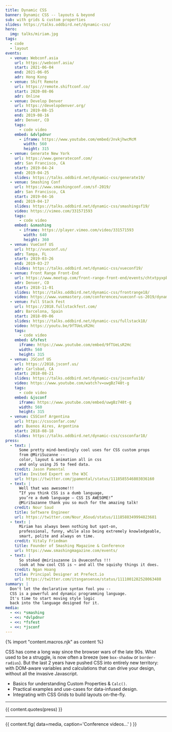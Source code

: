 ```yaml
---
title: Dynamic CSS
banner: Dynamic CSS -- layouts & beyond
sub: with grids & custom properties
slides: https://talks.oddbird.net/dynamic-css/
hero:
  img: talks/miriam.jpg
tags:
  - code
  - layout
events:
  - venue: Webconf.asia
    url: https://webconf.asia/
    start: 2021-06-04
    end: 2021-06-05
    adr: Hong Kong
  - venue: Shift Remote
    url: https://remote.shiftconf.co/
    start: 2020-08-06
    adr: Online
  - venue: Develop Denver
    url: https://developdenver.org/
    start: 2019-08-15
    end: 2019-08-16
    adr: Denver, CO
    tags:
      - code video
    embed: &dvlpdnvr
      - iframe: https://www.youtube.com/embed/JnvkjhwcMcM
        width: 560
        height: 315
  - venue: Generate New York
    url: https://www.generateconf.com/
    adr: San Francisco, CA
    start: 2019-04-24
    end: 2019-04-25
    slides: https://talks.oddbird.net/dynamic-css/generate19/
  - venue: Smashing Conf
    url: https://www.smashingconf.com/sf-2019/
    adr: San Francisco, CA
    start: 2019-04-16
    end: 2019-04-17
    slides: https://talks.oddbird.net/dynamic-css/smashingsf19/
    video: https://vimeo.com/331571593
    tags:
      - code video
    embed: &smashing
      - iframe: https://player.vimeo.com/video/331571593
        width: 640
        height: 360
  - venue: VueConf US
    url: http://vueconf.us/
    adr: Tampa, FL
    start: 2019-03-26
    end: 2019-03-27
    slides: https://talks.oddbird.net/dynamic-css/vueconf19/
  - venue: Front Range Front-End
    url: https://www.meetup.com/front-range-front-end/events/chtxtpyxpbcb/
    adr: Denver, CO
    start: 2018-11-01
    slides: https://talks.oddbird.net/dynamic-css/frontrange18/
    video: https://www.vuemastery.com/conferences/vueconf-us-2019/dynamic-css-with-vue/
  - venue: Full Stack Fest
    url: https://2018.fullstackfest.com/
    adr: Barcelona, Spain
    start: 2018-09-06
    slides: https://talks.oddbird.net/dynamic-css/fullstack18/
    video: https://youtu.be/9fTUeLsR2Hc
    tags:
      - code video
    embed: &fsfest
      iframe: https://www.youtube.com/embed/9fTUeLsR2Hc
      width: 560
      height: 315
  - venue: JSConf US
    url: https://2018.jsconf.us/
    adr: Carlsbad, CA
    start: 2018-08-21
    slides: https://talks.oddbird.net/dynamic-css/jsconfus18/
    video: https://www.youtube.com/watch?v=uwgBz748t-g
    tags:
      - code video
    embed: &jsconf
      iframe: https://www.youtube.com/embed/uwgBz748t-g
      width: 560
      height: 315
  - venue: CSSConf Argentina
    url: https://cssconfar.com/
    adr: Buenos Aires, Argentina
    start: 2018-08-18
    slides: https://talks.oddbird.net/dynamic-css/cssconfar18/
press:
  - text: |
      Some pretty mind-bendingly cool uses for CSS custom props
      from @MiriSuzanne --
      color, layout & animation all in css
      and only using JS to feed data.
    credit: Jason Pamental
    title: Invited Expert on the W3C
    url: https://twitter.com/jpamental/status/1118585546803036160
  - text: |
      Well that was awesome!!!
      “If you think CSS is a dumb language,
      you’re a dumb language — CSS IS AWESOME!”
      @MiriSuzanne thank you so much for the amazing talk!
    credit: Nour Saud
    title: Software Engineer
    url: https://twitter.com/Nour_ASoud/status/1118588349994823681
  - text: |
      Miriam has always been nothing but spot-on,
      professional, funny, while also being extremely knowledgeable,
      smart, polite and always on time.
    credit: Vitaly Friedman
    title: Founder of Smashing Magazine & Conference
    url: https://www.smashingmagazine.com/events/
  - text: |
      So stoked @mirisuzanne is @vueconfus !!!
      look at how cool CSS is ~ and all the squishy things it does.
    credit: Ngan Hoang
    title: Principal Designer at Prefect.io
    url: https://twitter.com/itsngansense/status/1111001282528063488
summary: |
  Don't let the declarative syntax fool you --
  CSS is a powerful and dynamic programming language.
  It's time to start moving style logic
  back into the language designed for it.
media:
  - <<: *smashing
  - <<: *dvlpdnvr
  - <<: *fsfest
  - <<: *jsconf
---
```

{% import "content.macros.njk" as content %}

CSS has come a long way since the browser wars of the late 90s.
What used to be a struggle,
is now often a breeze (see `box-shadow` or `border-radius`).
But the last 2 years have pushed CSS into entirely new territory:
with DOM-aware variables
and calculations that can drive your design,
without all the invasive Javascript.

- Basics for understanding Custom Properties & `Calc()`.
- Practical examples and use-cases for data-infused design.
- Integrating with CSS Grids to build layouts on-the-fly.

------

{{ content.quotes(press) }}

------

{{ content.fig(
  data=media,
  caption='Conference videos…'
) }}

